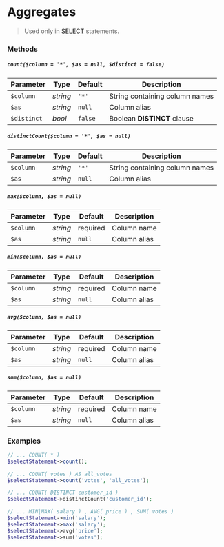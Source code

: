 # Aggregates

> Used only in [SELECT](https://github.com/ParticleBits/PDO/blob/master/docs/Statement/SELECT.md) statements.

### Methods

##### `count($column = '*', $as = null, $distinct = false)`

Parameter | Type | Default | Description
--- | --- | --- | ---
`$column` | *string* | `'*'` | String containing column names
`$as` | *string* | `null` | Column alias
`$distinct` | *bool* | `false` | Boolean **DISTINCT** clause

##### `distinctCount($column = '*', $as = null)`

Parameter | Type | Default | Description
--- | --- | --- | ---
`$column` | *string* | `'*'` | String containing column names
`$as` | *string* | `null` | Column alias

##### `max($column, $as = null)`

Parameter | Type | Default | Description
--- | --- | --- | ---
`$column` | *string* | required | Column name
`$as` | *string* | `null` | Column alias

##### `min($column, $as = null)`

Parameter | Type | Default | Description
--- | --- | --- | ---
`$column` | *string* | required | Column name
`$as` | *string* | `null` | Column alias

##### `avg($column, $as = null)`

Parameter | Type | Default | Description
--- | --- | --- | ---
`$column` | *string* | required | Column name
`$as` | *string* | `null` | Column alias

##### `sum($column, $as = null)`

Parameter | Type | Default | Description
--- | --- | --- | ---
`$column` | *string* | required | Column name
`$as` | *string* | `null` | Column alias

### Examples

```php
// ... COUNT( * )
$selectStatement->count();

// ... COUNT( votes ) AS all_votes
$selectStatement->count('votes', 'all_votes');

// ... COUNT( DISTINCT customer_id )
$selectStatement->distinctCount('customer_id');

// ... MIN|MAX( salary ) , AVG( price ) , SUM( votes )
$selectStatement->min('salary');
$selectStatement->max('salary');
$selectStatement->avg('price');
$selectStatement->sum('votes');
```
